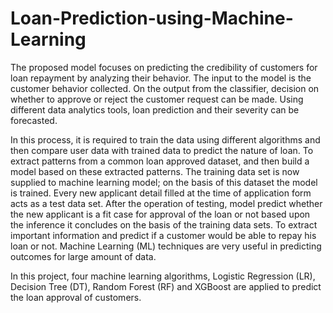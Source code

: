 # Loan-Prediction-using-Machine-Learning

The proposed model focuses on predicting the credibility of customers for loan repayment 
by analyzing their behavior. The input to the model is the customer behavior collected. 
On the output from the classifier, decision on whether to approve or reject the customer 
request can be made. Using different data analytics tools, loan prediction and their 
severity can be forecasted. 

In this process, it is required to train
the data using different algorithms and then compare user data with trained data to
predict the nature of loan. To extract patterns from a common loan approved dataset,
and then build a model based on these extracted patterns. 
The training data set is
now supplied to machine learning model; on the basis of this dataset the model is
trained. Every new applicant detail filled at the time of application form acts as a test
data set. After the operation of testing, model predict whether the new applicant is a
fit case for approval of the loan or not based upon the inference it concludes on the
basis of the training data sets. To extract important information and predict if a
customer would be able to repay his loan or not. Machine Learning (ML) techniques
are very useful in predicting outcomes for large amount of data.

In this project, four
machine learning algorithms, Logistic Regression (LR), Decision Tree (DT), Random
Forest (RF) and XGBoost are applied to predict the loan approval of customers.
